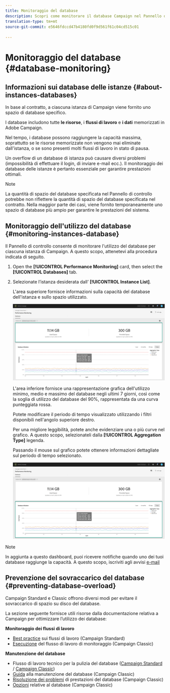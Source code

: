 ```yaml
---
title: Monitoraggio del database
description: Scopri come monitorare il database Campaign nel Pannello di controllo
translation-type: tm+mt
source-git-commit: e5646fdccd47b4180fd0f9d561f61c04cd515c01

---
```



# Monitoraggio del database {#database-monitoring}


## Informazioni sui database delle istanze {#about-instances-databases}

In base al contratto, a ciascuna istanza di Campaign viene fornito uno spazio di database specifico.

I database includono tutte **le risorse**, i **flussi di lavoro** e **i dati** memorizzati in Adobe Campaign.

Nel tempo, i database possono raggiungere la capacità massima, soprattutto se le risorse memorizzate non vengono mai eliminate dall&#39;istanza, o se sono presenti molti flussi di lavoro in stato di pausa.

Un overflow di un database di istanza può causare diversi problemi (impossibilità di effettuare il login, di inviare e-mail ecc.). Il monitoraggio dei database delle istanze è pertanto essenziale per garantire prestazioni ottimali.

>[!NOTE]
>
>La quantità di spazio del database specificata nel Pannello di controllo potrebbe non riflettere la quantità di spazio del database specificata nel contratto. Nella maggior parte dei casi, viene fornito temporaneamente uno spazio di database più ampio per garantire le prestazioni del sistema.

## Monitoraggio dell&#39;utilizzo del database {#monitoring-instances-database}

Il Pannello di controllo consente di monitorare l&#39;utilizzo del database per ciascuna istanza di Campaign. A questo scopo, attenetevi alla procedura indicata di seguito.

1. Open the **[!UICONTROL Performance Monitoring]** card, then select the **[!UICONTROL Databases]** tab.

1. Selezionate l’istanza desiderata dall’ **[!UICONTROL Instance List]**.

   L&#39;area superiore fornisce informazioni sulla capacità del database dell&#39;istanza e sullo spazio utilizzato.

   ![](assets/databases_dashboard.png)

   L&#39;area inferiore fornisce una rappresentazione grafica dell&#39;utilizzo minimo, medio e massimo del database negli ultimi 7 giorni, così come la soglia di utilizzo del database del 90%, rappresentata da una curva punteggiata rossa.

   Potete modificare il periodo di tempo visualizzato utilizzando i filtri disponibili nell&#39;angolo superiore destro.

   Per una migliore leggibilità, potete anche evidenziare una o più curve nel grafico. A questo scopo, selezionateli dalla **[!UICONTROL Aggregation Type]** legenda.

   Passando il mouse sul grafico potete ottenere informazioni dettagliate sul periodo di tempo selezionato.

   ![](assets/databases_dashboard_detail.png)

>[!NOTE]
>
>In aggiunta a questo dashboard, puoi ricevere notifiche quando uno dei tuoi database raggiunge la capacità. A questo scopo, iscriviti agli avvisi [e-mail](../../performance-monitoring/using/email-alerting.md)

## Prevenzione del sovraccarico del database {#preventing-database-overload}

Campaign Standard e Classic offrono diversi modi per evitare il sovraccarico di spazio su disco del database.

La sezione seguente fornisce utili risorse dalla documentazione relativa a Campaign per ottimizzare l’utilizzo dei database:

**Monitoraggio dei flussi di lavoro**

* [Best practice](https://docs.adobe.com/content/help/en/campaign-standard/using/managing-processes-and-data/workflow-general-operation/best-practices-workflows.html) sui flussi di lavoro (Campaign Standard)
* [Esecuzione](https://docs.adobe.com/help/en/campaign-classic/using/automating-with-workflows/monitoring-workflows/monitoring-workflow-execution.html) del flusso di lavoro di monitoraggio (Campaign Classic)

**Manutenzione del database**

* Flusso di lavoro tecnico per la pulizia del database ([Campaign Standard](https://docs.adobe.com/help/en/campaign-standard/using/administrating/application-settings/technical-workflows.html#list-of-technical-workflows) / [Campaign Classic](https://docs.adobe.com/help/en/campaign-classic/using/monitoring-campaign-classic/data-processing/database-cleanup-workflow.html))
* [Guida](https://docs.adobe.com/content/help/en/campaign-classic/using/monitoring-campaign-classic/database-maintenance/recommendations.html) alla manutenzione del database (Campaign Classic)
* [Risoluzione dei problemi](https://docs.adobe.com/content/help/en/campaign-classic/using/monitoring-campaign-classic/troubleshooting/database-performances.html) di prestazioni del database (Campaign Classic)
* [Opzioni](https://docs.adobe.com/help/en/campaign-classic/using/installing-campaign-classic/appendices/configuring-campaign-options.html#database) relative al database (Campaign Classic)

